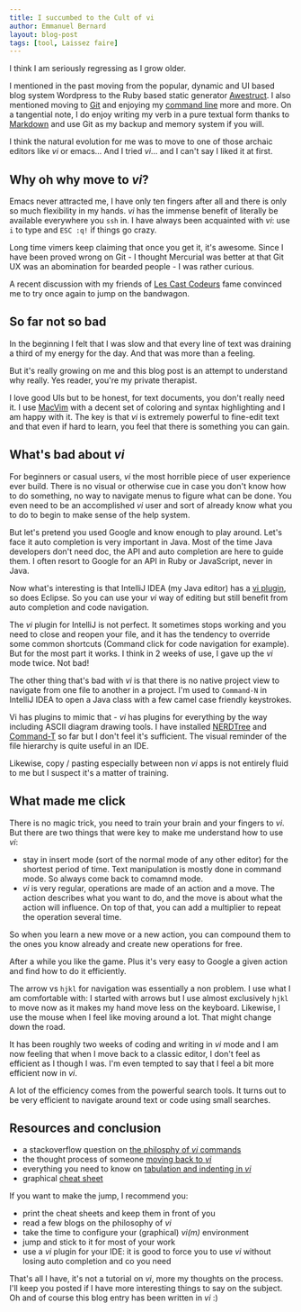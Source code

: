 ```yaml
---
title: I succumbed to the Cult of vi
author: Emmanuel Bernard
layout: blog-post
tags: [tool, Laissez faire]
---
```

I think I am seriously regressing as I grow older.

I mentioned in the past moving from the popular, dynamic and UI
based blog system Wordpress to the Ruby based static generator 
[Awestruct][awestruct]. I also mentioned moving to [Git][git]
and enjoying my [command line][command-line] more and more.
On a tangential note, I do enjoy writing my verb in a pure textual
form thanks to [Markdown][markdown] and use Git as my backup
and memory system if you will.

I think the natural evolution for me was to move to one of those
archaic editors like _vi_ or emacs... And I tried _vi_... and I
can't say I liked it at first.

## Why oh why move to _vi_?

Emacs never attracted me, I have only ten fingers after all and
there is only so much flexibility in my hands.
_vi_ has the immense benefit of literally be available everywhere
you `ssh` in. I have always been acquainted with _vi_: use `i` to type
and `ESC :q!` if things go crazy.

Long time vimers keep claiming that once you get it, it's awesome.
Since I have been proved wrong on Git - I thought Mercurial was
better at that Git UX was an abomination for bearded people - I was
rather curious.

A recent discussion with my friends of [Les Cast Codeurs][lescastcodeurs]
fame convinced me to try once again to jump on the bandwagon.

## So far not so bad

In the beginning I felt that I was slow and that every line of text
was draining a third of my energy for the day. And that was more than
a feeling.

But it's really growing on me and this blog post is an attempt to
understand why really. Yes reader, you're my private therapist.

I love good UIs but to be honest, for text documents, you don't 
really need it. I use [MacVim][macvim] with a decent set of coloring 
and syntax highlighting and I am happy with it. The key is that
_vi_ is extremely powerful to fine-edit text and that even if hard
to learn, you feel that there is something you can gain.

## What's bad about _vi_

For beginners or casual users, _vi_ the most horrible piece of user
experience ever build. There is no visual or otherwise cue in case
you don't know how to do something, no way to navigate menus to figure
what can be done. You even need to be an accomplished _vi_ user and sort
of already know what you to do to begin to make sense of the help system.

But let's pretend you used Google and know enough to play around.
Let's face it auto completion is very important in Java. Most of the time
Java developers don't need doc, the API and auto completion are here to
guide them. I often resort to Google for an API in Ruby or JavaScript,
never in Java.

Now what's interesting is that IntelliJ IDEA (my Java editor) has a
[vi plugin][intellij], so does Eclipse. So you can use your _vi_ way of editing
but still benefit from auto completion and code navigation.

The _vi_ plugin for IntelliJ is not perfect. It sometimes stops working and
you need to close and reopen your file, and it has the tendency to override
some common shortcuts (Command click for code navigation for example). But for
the most part it works. I think in 2 weeks of use, I gave up the _vi_ mode twice.
Not bad!

The other thing that's bad with _vi_ is that there is no native project
view to navigate from one file to another in a project. I'm used to
`Command-N` in IntelliJ IDEA to open a Java class with a few camel case
friendly keystrokes.

Vi has plugins to mimic that - _vi_ has plugins for everything by the way
including ASCII diagram drawing tools. I have installed [NERDTree][nerdtree] and
[Command-T][commandt] so far but I don't feel it's sufficient. The visual reminder of
the file hierarchy is quite useful in an IDE.

Likewise, copy / pasting especially between non _vi_ apps is not entirely
fluid to me but I suspect it's a matter of training.

## What made me click

There is no magic trick, you need to train your brain and your fingers to _vi_.
But there are two things that were key to make me understand how to use _vi_:

- stay in insert mode (sort of the normal mode of any other editor) for
  the shortest period of time. Text manipulation is mostly done in command
  mode. So always come back to comamnd mode.
- _vi_ is very regular, operations are made of an action and a move.
  The action describes what you want to do, and the move is about
  what the action will influence. On top of that, you can add a multiplier
  to repeat the operation several time.

So when you learn a new move or a new action, you can compound them to the
ones you know already and create new operations for free.

After a while you like the game. Plus it's very easy to Google a given action
and find how to do it efficiently.

The arrow vs `hjkl` for navigation was essentially a non problem. I use what
I am comfortable with: I started with arrows but I use almost exclusively
`hjkl` to move now as it makes my hand move less on the keyboard.
Likewise, I use the mouse when I feel like moving around a lot. That might
change down the road.

It has been roughly two weeks of coding and writing in _vi_ mode and I am
now feeling that when I move back to a classic editor, I don't feel as efficient
as I though I was. I'm even tempted to say that I feel a bit more efficient now in
_vi_.

A lot of the efficiency comes from the powerful search tools. It turns out to be very
efficient to navigate around text or code using small searches.

## Resources and conclusion

- a stackoverflow question on [the philosphy of _vi_ commands](http://stackoverflow.com/a/1220118/200911)
- the thought process of someone [moving back to _vi_](http://stevelosh.com/blog/2010/09/coming-home-to-vim/)
- everything you need to know on [tabulation and indenting in _vi_](http://tedlogan.com/techblog3.html)
- graphical [cheat sheet](http://www.viemu.com/a_vi_vim_graphical_cheat_sheet_tutorial.html)

If you want to make the jump, I recommend you:

- print the cheat sheets and keep them in front of you
- read a few blogs on the philosophy of _vi_
- take the time to configure your (graphical) _vi(m)_ environment
- jump and stick to it for most of your work
- use a _vi_ plugin for your IDE: it is good to force you to use _vi_ without losing 
  auto completion and co you need

That's all I have, it's not a tutorial on _vi_, more my thoughts on the process.
I'll keep you posted if I have more interesting things to say on the subject.
Oh and of course this blog entry has been written in _vi_ :)

[awestruct]: /blog/2011/07/08/awestruct-building-dynamic-static-web-sites/
[git]: /blog/2012/05/15/pro-tip-git-rebase/
[command-line]: /blog/2012/02/28/customize-titles-of-your-terminal-window/
[lescastcodeurs]: http://lescastcodeurs.com
[markdown]: http://daringfireball.net/projects/markdown/
[macvim]: http://code.google.com/p/macvim/
[intellij]: http://code.google.com/p/macvim/
[nerdtree]:http://www.vim.org/scripts/script.php?script_id=1658
[commandt]: https://wincent.com/products/command-t/
